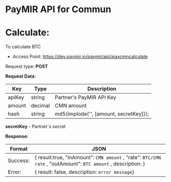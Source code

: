# PayMIR API for Commun
# Calculate:

To calculate BTC  

* Access Point: https://dev.paymir.io/paymir/api/ajaxcmncalculate

Request type: **POST**

**Request Data:**

Key | Type | Description
----- | ----- | -----
apiKey | string | Partner's PayMIR API Key
amount | decimal | CMN amount
hash | string | md5(implode('', [amount, secretKey]));


**secretKey** - Partner`s secret

**Response:**

Format | JSON
----- | -----
Success: | {   result:true,    "inAmount": ``` CMN amount ``` ,   "rate": ``` BTC/CMN rate ``` ,    "outAmount": ``` BTC amount ``` ,   description: }
Error: | {   result: false,   description: ```error message```}
